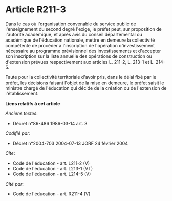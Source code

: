 # Article R211-3

Dans le cas où l'organisation convenable du service public de l'enseignement du second degré l'exige, le préfet peut, sur
proposition de l'autorité académique, et après avis du conseil départemental ou académique de l'éducation nationale, mettre
en demeure la collectivité compétente de procéder à l'inscription de l'opération d'investissement nécessaire au programme
prévisionnel des investissements et d'accepter son inscription sur la liste annuelle des opérations de construction ou
d'extension prévues respectivement aux articles L. 211-2, L. 213-1 et L. 214-5. 

Faute pour la collectivité territoriale d'avoir pris, dans le délai fixé par le préfet, les décisions faisant l'objet de la
mise en demeure, le préfet saisit le ministre chargé de l'éducation qui décide de la création ou de l'extension de
l'établissement.

**Liens relatifs à cet article**

_Anciens textes_:

  - Décret n°86-486 1986-03-14 art. 3

_Codifié par_:

  - Décret n°2004-703 2004-07-13 JORF 24 février 2004

_Cite_:

  - Code de l'éducation - art. L211-2 (V)
  - Code de l'éducation - art. L213-1 (VT)
  - Code de l'éducation - art. L214-5 (V)

_Cité par_:

  - Code de l'éducation - art. R211-4 (V)
